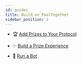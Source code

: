 ```yaml
---
id: guides
title: Build on PoolTogether
sidebar_position: 2
---
```


* 🏆 [Add Prizes to Your Protocol](./integrate/)

* ✨ [Build a Prize Experience](./customize/)

* 🤖 [Run a Bot](./bots/)
